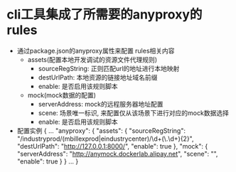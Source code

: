 # cli工具集成了所需要的anyproxy的rules
+ 通过package.json的anyproxy属性来配置 rules相关内容
  + assets(配置本地开发调试的资源文件代理规则)
    + sourceRegString: 正则匹配url的地址进行本地映射
    + destUrlPath: 本地资源的链接地址域名前缀
    + enable: 是否启用该规则脚本
  + mock(mock数据的配置)
    + serverAddress: mock的远程服务器地址配置
    + scene: 场景唯一标识, 来配置仅从该场景下进行对应的mock数据选择
    + enable: 是否启用该规则脚本
+ 配置实例
{
  ...
  "anyproxy": {
    "assets": {
      "sourceRegString": "/industryprod/(mbillexprod|eindustrycenter)/\\d+(\\.\\d+){2}",
      "destUrlPath": "http://127.0.0.1:8000/",
      "enable": true
    },
    "mock": {
      "serverAddress": "http://anymock.dockerlab.alipay.net",
      "scene": "",
      "enable": true
    }
  }
  ...
}